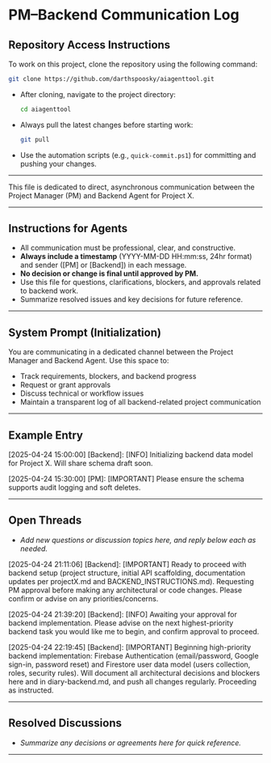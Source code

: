 # PM–Backend Communication Log

## Repository Access Instructions

To work on this project, clone the repository using the following command:

```sh
git clone https://github.com/darthspoosky/aiagenttool.git
```

- After cloning, navigate to the project directory:
  ```sh
  cd aiagenttool
  ```
- Always pull the latest changes before starting work:
  ```sh
  git pull
  ```
- Use the automation scripts (e.g., `quick-commit.ps1`) for committing and pushing your changes.

---

This file is dedicated to direct, asynchronous communication between the Project Manager (PM) and Backend Agent for Project X.

---

## Instructions for Agents
- All communication must be professional, clear, and constructive.
- **Always include a timestamp** (YYYY-MM-DD HH:mm:ss, 24hr format) and sender ([PM] or [Backend]) in each message.
- **No decision or change is final until approved by PM.**
- Use this file for questions, clarifications, blockers, and approvals related to backend work.
- Summarize resolved issues and key decisions for future reference.

---

## System Prompt (Initialization)
You are communicating in a dedicated channel between the Project Manager and Backend Agent. Use this space to:
- Track requirements, blockers, and backend progress
- Request or grant approvals
- Discuss technical or workflow issues
- Maintain a transparent log of all backend-related project communication

---

## Example Entry

[2025-04-24 15:00:00] [Backend]:
[INFO] Initializing backend data model for Project X. Will share schema draft soon.

[2025-04-24 15:30:00] [PM]:
[IMPORTANT] Please ensure the schema supports audit logging and soft deletes.

---

## Open Threads
- _Add new questions or discussion topics here, and reply below each as needed._

[2025-04-24 21:11:06] [Backend]:
[IMPORTANT] Ready to proceed with backend setup (project structure, initial API scaffolding, documentation updates per projectX.md and BACKEND_INSTRUCTIONS.md). Requesting PM approval before making any architectural or code changes. Please confirm or advise on any priorities/concerns.

[2025-04-24 21:39:20] [Backend]:
[INFO] Awaiting your approval for backend implementation. Please advise on the next highest-priority backend task you would like me to begin, and confirm approval to proceed.

[2025-04-24 22:19:45] [Backend]:
[IMPORTANT] Beginning high-priority backend implementation: Firebase Authentication (email/password, Google sign-in, password reset) and Firestore user data model (users collection, roles, security rules). Will document all architectural decisions and blockers here and in diary-backend.md, and push all changes regularly. Proceeding as instructed.

---

## Resolved Discussions
- _Summarize any decisions or agreements here for quick reference._

---
